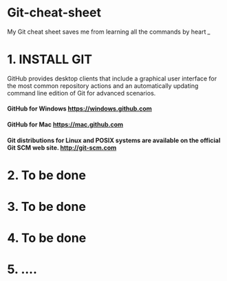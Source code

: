 # Git-cheat-sheet
My Git cheat sheet saves me from learning all the commands by heart *_*


# 1. INSTALL GIT
GitHub provides desktop clients that include a graphical user
interface for the most common repository actions and an automatically
updating command line edition of Git for advanced scenarios.
#### GitHub for Windows https://windows.github.com
#### GitHub for Mac https://mac.github.com
#### Git distributions for Linux and POSIX systems are available on the official Git SCM web site. http://git-scm.com


# 2. To be done

# 3. To be done

# 4. To be done

# 5. ....
